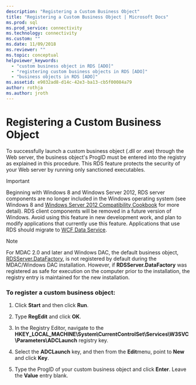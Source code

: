 ```yaml
---
description: "Registering a Custom Business Object"
title: "Registering a Custom Business Object | Microsoft Docs"
ms.prod: sql
ms.prod_service: connectivity
ms.technology: connectivity
ms.custom: ""
ms.date: 11/09/2018
ms.reviewer: ""
ms.topic: conceptual
helpviewer_keywords: 
  - "custom business object in RDS [ADO]"
  - "registering custom business objects in RDS [ADO]"
  - "business objects in RDS [ADO]"
ms.assetid: e9032ad8-d14c-42e3-ba13-cb5f00084a79
author: rothja
ms.author: jroth
---
```

# Registering a Custom Business Object
To successfully launch a custom business object (.dll or .exe) through the Web server, the business object's ProgID must be entered into the registry as explained in this procedure. This RDS feature protects the security of your Web server by running only sanctioned executables.  
  
> [!IMPORTANT]
>  Beginning with Windows 8 and Windows Server 2012, RDS server components are no longer included in the Windows operating system (see Windows 8 and [Windows Server 2012 Compatibility Cookbook](https://www.microsoft.com/download/details.aspx?id=27416) for more detail). RDS client components will be removed in a future version of Windows. Avoid using this feature in new development work, and plan to modify applications that currently use this feature. Applications that use RDS should migrate to [WCF Data Service](https://go.microsoft.com/fwlink/?LinkId=199565).  
  
> [!NOTE]
>  For MDAC 2.0 and later and Windows DAC, the default business object, [RDSServer.DataFactory](../../reference/rds-api/datafactory-object-rdsserver.md), is not registered by default during the MDAC/Windows DAC installation. However, if **RDSServer.DataFactory** was registered as safe for execution on the computer prior to the installation, the registry entry is maintained for the new installation.  
  
### To register a custom business object:  
  
1.  Click **Start** and then click **Run**.  
  
2.  Type **RegEdit** and click **OK**.  
  
3.  In the Registry Editor, navigate to the **HKEY_LOCAL_MACHINE\System\CurrentControlSet\Services\W3SVC\Parameters\ADCLaunch** registry key.  
  
4.  Select the **ADCLaunch** key, and then from the **Edit**menu, point to **New** and click **Key**.  
  
5.  Type the ProgID of your custom business object and click **Enter**. Leave the **Value** entry blank.